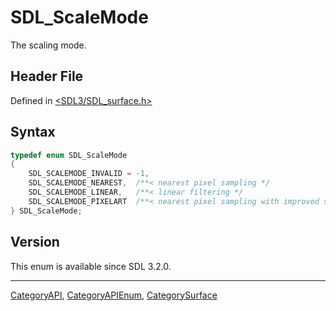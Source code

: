 # SDL_ScaleMode

The scaling mode.

## Header File

Defined in [<SDL3/SDL_surface.h>](https://github.com/libsdl-org/SDL/blob/main/include/SDL3/SDL_surface.h)

## Syntax

```c
typedef enum SDL_ScaleMode
{
    SDL_SCALEMODE_INVALID = -1,
    SDL_SCALEMODE_NEAREST,  /**< nearest pixel sampling */
    SDL_SCALEMODE_LINEAR,   /**< linear filtering */
    SDL_SCALEMODE_PIXELART  /**< nearest pixel sampling with improved scaling for pixel art */
} SDL_ScaleMode;
```

## Version

This enum is available since SDL 3.2.0.

----
[CategoryAPI](CategoryAPI), [CategoryAPIEnum](CategoryAPIEnum), [CategorySurface](CategorySurface)

